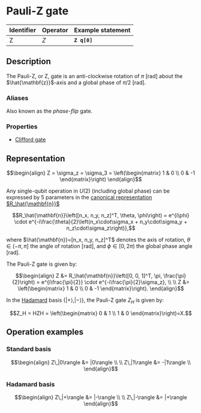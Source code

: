# Pauli-Z gate

| Identifier | Operator | Example statement |
|------------|----------|-------------------|
| Z          | $Z$      | **`Z q[0]`**      |

## Description

The Pauli-Z, or Z, gate is an anti-clockwise rotation of $\pi$ [rad] about the $\hat{\mathbf{z}}$-axis and a global
phase of $\pi/2$ [rad].

### Aliases

Also known as the _phase-flip_ gate.

### Properties

- [Clifford gate](https://en.wikipedia.org/wiki/Clifford_gates)

## Representation

$$\begin{align}
Z = \sigma_z = \sigma_3 = \left(\begin{matrix}
1 & 0 \\
0 & -1 
\end{matrix}\right)
\end{align}$$

Any single-qubit operation in $U(2)$ (including global phase) can be expressed by 5 parameters in the
[canonical representation $R_\hat{\mathbf{n}}$](sq_Rn.md)

$$R_\hat{\mathbf{n}}\left([n_x, n_y, n_z]^T, \theta, \phi\right) = e^{i\phi} \cdot e^{-i\frac{\theta}{2}\left(n_x\cdot\sigma_x + n_y\cdot\sigma_y + n_z\cdot\sigma_z\right)},$$

where $\hat{\mathbf{n}}=[n_x, n_y, n_z]^T$ denotes the axis of rotation, $\theta\in(-\pi, \pi]$ the angle of rotation [rad], and $\phi\in[0,2\pi)$ the global phase angle [rad].

The Pauli-Z gate is given by:

$$\begin{align}
Z &= R_\hat{\mathbf{n}}\left([0, 0, 1]^T, \pi, \frac{\pi}{2}\right) = e^{i\frac{\pi}{2}} \cdot e^{-i\frac{\pi}{2}\sigma_z}, \\
\\
Z &= \left(\begin{matrix}
1 & 0 \\
0 & -1 
\end{matrix}\right).
\end{align}$$

In the [Hadamard](sq_H.md) basis $\{|+\rangle, |-\rangle\}$, the Pauli-Z gate $Z_H$ is given by:

$$Z_H = HZH = \left(\begin{matrix}
0 & 1 \\
1 & 0 
\end{matrix}\right)=X.$$

## Operation examples

### Standard basis

$$\begin{align}
Z\,|0\rangle &= |0\rangle \\
\\
Z\,|1\rangle &= -|1\rangle \\
\end{align}$$

### Hadamard basis

$$\begin{align}
Z\,|+\rangle &= |-\rangle \\
\\
Z\,|-\rangle &= |+\rangle 
\end{align}$$
